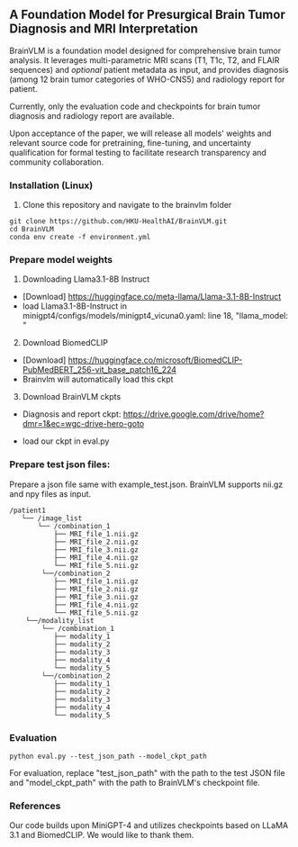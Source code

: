 ## A Foundation Model for Presurgical Brain Tumor Diagnosis and MRI Interpretation
BrainVLM is a foundation model designed for comprehensive brain tumor analysis. It leverages multi-parametric MRI scans (T1, T1c, T2, and FLAIR sequences) and _optional_ patient metadata as input, and provides diagnosis (among 12 brain tumor categories of WHO-CNS5) and radiology report for patient.

Currently, only the evaluation code and checkpoints for brain tumor diagnosis and radiology report are available. 

Upon acceptance of the paper, we will release all models' weights and relevant source code for pretraining, fine-tuning, and uncertainty qualification for formal testing to facilitate research transparency and community collaboration.


### Installation (Linux)
1. Clone this repository and navigate to the brainvlm folder

~~~~
git clone https://github.com/HKU-HealthAI/BrainVLM.git
cd BrainVLM
conda env create -f environment.yml
~~~~

### Prepare model weights
1. Downloading Llama3.1-8B Instruct
- [Download] https://huggingface.co/meta-llama/Llama-3.1-8B-Instruct
- load Llama3.1-8B-Instruct in minigpt4/configs/models/minigpt4_vicuna0.yaml: line 18, "llama_model: "

2. Download BiomedCLIP
- [Download]
https://huggingface.co/microsoft/BiomedCLIP-PubMedBERT_256-vit_base_patch16_224
- Brainvlm will automatically load this ckpt

3. Download BrainVLM ckpts
- Diagnosis and report ckpt: https://drive.google.com/drive/home?dmr=1&ec=wgc-drive-hero-goto

- load our ckpt in eval.py

### Prepare test json files:

Prepare a json file same with example_test.json. BrainVLM supports nii.gz and npy files as input.

```
/patient1
   └── /image_list
       └── /combination_1
           ├── MRI_file_1.nii.gz
           ├── MRI_file_2.nii.gz
           ├── MRI_file_3.nii.gz
           ├── MRI_file_4.nii.gz
           └── MRI_file_5.nii.gz
        └──/combination_2
           ├── MRI_file_1.nii.gz
           ├── MRI_file_2.nii.gz
           ├── MRI_file_3.nii.gz
           ├── MRI_file_4.nii.gz
           └── MRI_file_5.nii.gz
    └──/modality_list
        └── /combination_1
           ├── modality_1
           ├── modality_2
           ├── modality_3
           ├── modality_4
           └── modality_5
        └──/combination_2
           ├── modality_1
           ├── modality_2
           ├── modality_3
           ├── modality_4
           └── modality_5
```
### Evaluation
```
python eval.py --test_json_path --model_ckpt_path
```
For evaluation, replace "test_json_path" with the path to the test JSON file and "model_ckpt_path" with the path to BrainVLM's checkpoint file.

### References
Our code builds upon MiniGPT-4 and utilizes checkpoints based on LLaMA 3.1 and BiomedCLIP. We would like to thank them.

